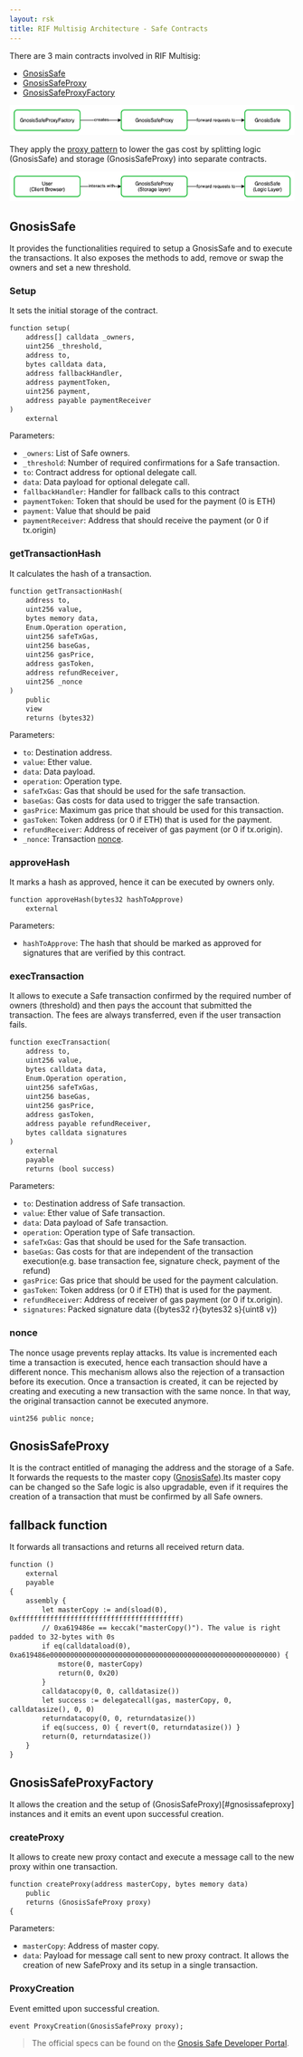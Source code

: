 ```yaml
---
layout: rsk
title: RIF Multisig Architecture - Safe Contracts
---
```


There are 3 main contracts involved in RIF Multisig:
- [GnosisSafe](https://github.com/gnosis/safe-contracts/blob/v1.2.0/contracts/GnosisSafe.sol)
- [GnosisSafeProxy](https://github.com/gnosis/safe-contracts/blob/v1.2.0/contracts/proxies/GnosisSafeProxy.sol)
- [GnosisSafeProxyFactory](https://github.com/gnosis/safe-contracts/blob/v1.2.0/contracts/proxies/GnosisSafeProxyFactory.sol)

![Safe contracts overview](/assets/img/rif-multisig/overview.png)

They apply the [proxy pattern](https://blog.openzeppelin.com/proxy-patterns/) to lower the gas cost by splitting logic (GnosisSafe) and storage (GnosisSafeProxy) into separate contracts.

![Safe proxy pattern](/assets/img/rif-multisig/proxy.png)

## GnosisSafe

It provides the functionalities required to setup a GnosisSafe and to execute the transactions. It also exposes the methods to add, remove or swap the owners and set a new threshold.

### Setup

It sets the initial storage of the contract.

```solidity
function setup(
    address[] calldata _owners,
    uint256 _threshold,
    address to,
    bytes calldata data,
    address fallbackHandler,
    address paymentToken,
    uint256 payment,
    address payable paymentReceiver
)
    external
```

Parameters:
- `_owners`: List of Safe owners.
- `_threshold`: Number of required confirmations for a Safe transaction.
- `to`: Contract address for optional delegate call.
- `data`: Data payload for optional delegate call.
- `fallbackHandler`: Handler for fallback calls to this contract
- `paymentToken`: Token that should be used for the payment (0 is ETH)
- `payment`: Value that should be paid
- `paymentReceiver`: Address that should receive the payment (or 0 if tx.origin)

### getTransactionHash

It calculates the hash of a transaction.

```solidity
function getTransactionHash(
    address to,
    uint256 value,
    bytes memory data,
    Enum.Operation operation,
    uint256 safeTxGas,
    uint256 baseGas,
    uint256 gasPrice,
    address gasToken,
    address refundReceiver,
    uint256 _nonce
)
    public
    view
    returns (bytes32)
```

Parameters:
- `to`: Destination address.
- `value`: Ether value.
- `data`: Data payload.
- `operation`: Operation type.
- `safeTxGas`: Gas that should be used for the safe transaction.
- `baseGas`: Gas costs for data used to trigger the safe transaction.
- `gasPrice`: Maximum gas price that should be used for this transaction.
- `gasToken`: Token address (or 0 if ETH) that is used for the payment.
- `refundReceiver`: Address of receiver of gas payment (or 0 if tx.origin).
- `_nonce`: Transaction [nonce](#nonce).

### approveHash

It marks a hash as approved, hence it can be executed by owners only.

```solidity
function approveHash(bytes32 hashToApprove)
    external
```

Parameters:
- `hashToApprove`: The hash that should be marked as approved for signatures that are verified by this contract.


### execTransaction

It allows to execute a Safe transaction confirmed by the required number of owners (threshold) and then pays the account that submitted the transaction. The fees are always transferred, even if the user transaction fails.

```solidity
function execTransaction(
    address to,
    uint256 value,
    bytes calldata data,
    Enum.Operation operation,
    uint256 safeTxGas,
    uint256 baseGas,
    uint256 gasPrice,
    address gasToken,
    address payable refundReceiver,
    bytes calldata signatures
)
    external
    payable
    returns (bool success)
```

Parameters:
- `to`: Destination address of Safe transaction.
- `value`: Ether value of Safe transaction.
- `data`: Data payload of Safe transaction.
- `operation`: Operation type of Safe transaction.
- `safeTxGas`: Gas that should be used for the Safe transaction.
- `baseGas`: Gas costs for that are independent of the transaction execution(e.g. base transaction fee, signature check, payment of the refund)
- `gasPrice`: Gas price that should be used for the payment calculation.
- `gasToken`: Token address (or 0 if ETH) that is used for the payment.
- `refundReceiver`: Address of receiver of gas payment (or 0 if tx.origin).
- `signatures`: Packed signature data ({bytes32 r}{bytes32 s}{uint8 v})

### nonce

The nonce usage prevents replay attacks. Its value is incremented each time a transaction is executed, hence each transaction should have a different nonce. This mechanism allows also the rejection of a transaction before its execution. Once a transaction is created, it can be rejected by creating and executing a new transaction with the same nonce. In that way, the original transaction cannot be executed anymore.

```solidity
uint256 public nonce;
```



## GnosisSafeProxy

It is the contract entitled of managing the address and the storage of a Safe. It forwards the requests to the master copy ([GnosisSafe](#gnosisafe)).Its master copy can be changed so the Safe logic is also upgradable, even if it requires the creation of a transaction that must be confirmed by all Safe owners.

## fallback function
It forwards all transactions and returns all received return data.

```solidity
function ()
    external
    payable
{
    assembly {
        let masterCopy := and(sload(0), 0xffffffffffffffffffffffffffffffffffffffff)
        // 0xa619486e == keccak("masterCopy()"). The value is right padded to 32-bytes with 0s
        if eq(calldataload(0), 0xa619486e00000000000000000000000000000000000000000000000000000000) {
            mstore(0, masterCopy)
            return(0, 0x20)
        }
        calldatacopy(0, 0, calldatasize())
        let success := delegatecall(gas, masterCopy, 0, calldatasize(), 0, 0)
        returndatacopy(0, 0, returndatasize())
        if eq(success, 0) { revert(0, returndatasize()) }
        return(0, returndatasize())
    }
}
```

## GnosisSafeProxyFactory

It allows the creation and the setup of (GnosisSafeProxy)[#gnosissafeproxy] instances and it emits an event upon successful creation.

### createProxy

It allows to create new proxy contact and execute a message call to the new proxy within one transaction.

```solidity
function createProxy(address masterCopy, bytes memory data)
    public
    returns (GnosisSafeProxy proxy)
{
```

Parameters:
- `masterCopy`: Address of master copy.
- `data`: Payload for message call sent to new proxy contract. It allows the creation of new SafeProxy and its setup in a single transaction.

### ProxyCreation

Event emitted upon successful creation.

```solidity
event ProxyCreation(GnosisSafeProxy proxy);
```


> The official specs can be found on the [Gnosis Safe Developer Portal](https://docs.gnosis.io/safe/).
